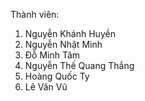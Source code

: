 Thành viên:
1. Nguyễn Khánh Huyền
2. Nguyễn Nhật Minh
3. Đỗ Minh Tâm
4. Nguyễn Thế Quang Thắng
5. Hoàng Quốc Ty
6. Lê Văn Vũ
